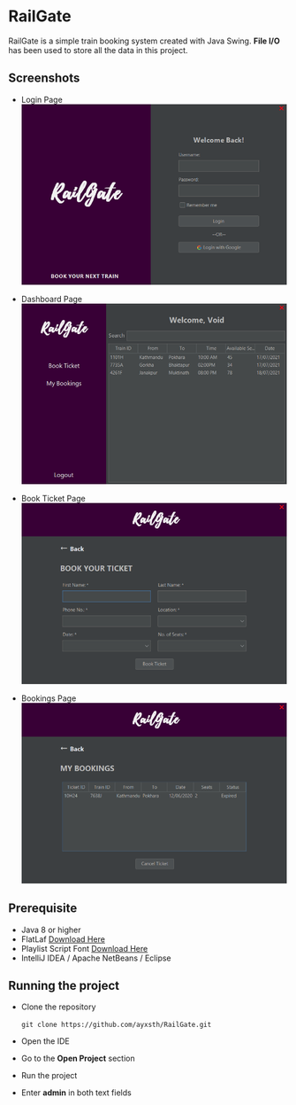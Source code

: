 # RailGate
RailGate is a simple train booking system created with Java Swing. **File I/O** has been used to store all the data in this project.

## Screenshots
- Login Page
![login page](screenshots/login.png)

- Dashboard Page
![dashboard page](screenshots/dashboard.png)

- Book Ticket Page
![book-ticket page](screenshots/book-ticket.png)

- Bookings Page
![bookings page](screenshots/bookings.png)

## Prerequisite

- Java 8 or higher
- FlatLaf [Download Here](https://www.formdev.com/flatlaf/)
- Playlist Script Font [Download Here](https://www.dafontfree.io/playlist-script-font-free/)
- IntelliJ IDEA / Apache NetBeans / Eclipse

## Running the project

- Clone the repository

  ``git clone https://github.com/ayxsth/RailGate.git``
- Open the IDE
- Go to the **Open Project** section
- Run the project
- Enter **admin** in both text fields